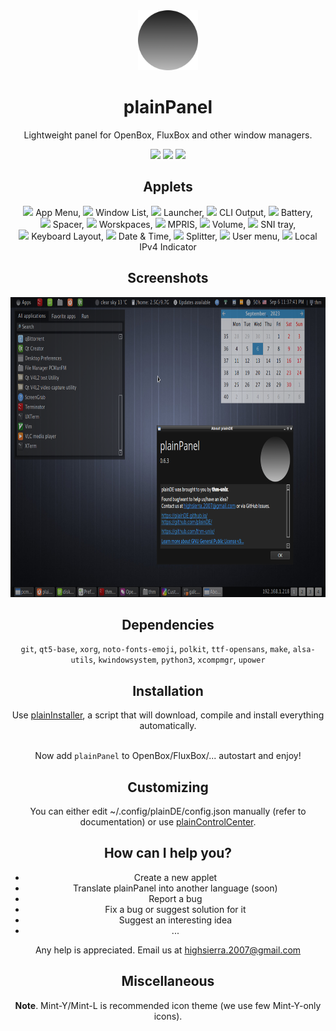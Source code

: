 <div align="center">
  <img src="readme-icon.png" width="96">
  <h1>plainPanel</h1>
  <p>Lightweight panel for OpenBox, FluxBox and other window managers.</p>
 
  <img src="https://img.shields.io/github/last-commit/plainDE/plainPanel?style=plastic">
  <img src="https://img.shields.io/github/license/plainDE/plainPanel?style=plastic">
  <img src="https://img.shields.io/github/issues/plainDE/plainPanel?style=plastic">
  
  <h2>Applets</h2>
  <img src="https://raw.githubusercontent.com/linuxmint/mint-y-icons/master/usr/share/icons/Mint-Y/apps/22/app-launcher.png"> App Menu,
  <img src="https://raw.githubusercontent.com/linuxmint/mint-y-icons/master/usr/share/icons/Mint-Y/apps/22/preferences-system-windows.png"> Window List,
  <img src="https://raw.githubusercontent.com/linuxmint/mint-y-icons/master/usr/share/icons/Mint-Y/apps/22/utilities-terminal.png"> Launcher,
  <img src="https://raw.githubusercontent.com/linuxmint/mint-y-icons/master/usr/share/icons/Mint-Y/apps/22/utilities-terminal.png"> CLI Output,
  <img src="https://raw.githubusercontent.com/linuxmint/mint-y-icons/master/usr/share/icons/Mint-Y/apps/22/extensions.png"> Battery,<br>
  <img src="https://raw.githubusercontent.com/linuxmint/mint-y-icons/master/usr/share/icons/Mint-Y/apps/22/extensions.png"> Spacer,
  <img src="https://raw.githubusercontent.com/linuxmint/mint-y-icons/master/usr/share/icons/Mint-Y/apps/22/workspace-switcher-top-left.png"> Worskpaces,
  <img src="https://raw.githubusercontent.com/linuxmint/mint-y-icons/master/usr/share/icons/Mint-Y/apps/22/preferences-system-sound.png"> MPRIS,
  <img src="https://raw.githubusercontent.com/linuxmint/mint-y-icons/master/usr/share/icons/Mint-Y/apps/22/preferences-system-sound.png"> Volume,
  <img src="https://raw.githubusercontent.com/linuxmint/mint-y-icons/master/usr/share/icons/Mint-Y/apps/22/extensions.png"> SNI tray,<br>
  <img src="https://raw.githubusercontent.com/linuxmint/mint-y-icons/master/usr/share/icons/Mint-Y/apps/22/keyboard.png"> Keyboard Layout,
  <img src="https://raw.githubusercontent.com/linuxmint/mint-y-icons/master/usr/share/icons/Mint-Y/apps/22/calendar.png"> Date & Time,
  <img src="https://raw.githubusercontent.com/linuxmint/mint-y-icons/master/usr/share/icons/Mint-Y/apps/22/extensions.png"> Splitter,
  <img src="https://raw.githubusercontent.com/linuxmint/mint-y-icons/master/usr/share/icons/Mint-Y/apps/22/preferences-desktop-user.png"> User menu,
  <img src="https://raw.githubusercontent.com/linuxmint/mint-y-icons/master/usr/share/icons/Mint-Y/categories/22/cs-network.png"> Local IPv4 Indicator
  
  <h2>Screenshots</h2>
  <img src="scr-0.6.3.png" width=640 height=480>
  
  <h2>Dependencies</h2>
  <code>git</code>, <code>qt5-base</code>, <code>xorg</code>, <code>noto-fonts-emoji</code>, <code>polkit</code>, <code>ttf-opensans</code>, <code>make</code>, <code>alsa-utils</code>, <code>kwindowsystem</code>, <code>python3</code>, <code>xcompmgr</code>, <code>upower</code>
  
  <h2>Installation</h2>
  Use <a href="https://github.com/plainDE/plainInstaller">plainInstaller</a>, a script that will download, compile and install everything automatically.<br><br>
  
  Now add <code>plainPanel</code> to OpenBox/FluxBox/... autostart and enjoy!
  
  <h2>Customizing</h2>
  You can either edit ~/.config/plainDE/config.json manually (refer to documentation) or use <a href="https://github.com/plainDE/plainControlCenter">plainControlCenter</a>.
  
  <h2>How can I help you?</h2>
  <ul>
    <li>Create a new applet</li>
    <li>Translate plainPanel into another language (soon)</li>
    <li>Report a bug</li>
    <li>Fix a bug or suggest solution for it</li>
    <li>Suggest an interesting idea</li>
    <li>...</li>
  </ul>
  
  Any help is appreciated.
  Email us at <a href="mailto:highsierra.2007@gmail.com">highsierra.2007@gmail.com</a>
  
  <h2>Miscellaneous</h2>
  <b>Note</b>. Mint-Y/Mint-L is recommended icon theme (we use few Mint-Y-only icons).<br>
  
</div>
